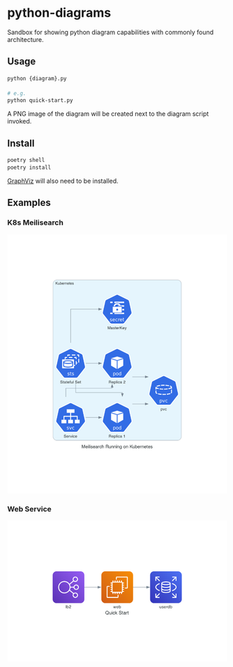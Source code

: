 # python-diagrams

Sandbox for showing python diagram capabilities with commonly found architecture. 

## Usage

```bash
python {diagram}.py 

# e.g. 
python quick-start.py
```

A PNG image of the diagram will be created next to the diagram script invoked.

## Install 

```bash
poetry shell
poetry install 
```

[GraphViz](https://formulae.brew.sh/formula/graphviz) will also need to be installed.

## Examples

### K8s Meilisearch 

![K8s Meilisearch](k8s-meilisearch.png)

### Web Service 

![Web Service](quick-start.png)
